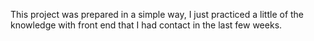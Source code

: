 This project was prepared in a simple way, I just practiced a little of the knowledge with front end that I had contact in the last few weeks.
